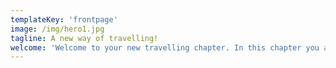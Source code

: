 ```yaml
---
templateKey: 'frontpage'
image: /img/hero1.jpg
tagline: A new way of travelling!
welcome: 'Welcome to your new travelling chapter. In this chapter you are the one to decide if you want to be taken into a special themed adventure, or tailor your own. What’s guaranteed is that with each uncharted path, you will rediscover yourself.'
---
```

